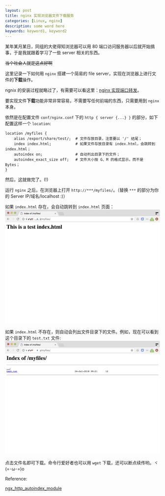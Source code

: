 ```yaml
---
layout: post
title: nginx 实现浏览器文件下载服务
categories: [Linux, nginx]
description: some word here
keywords: keyword1, keyword2
---
```



某年某月某日，同组的大佬得知浏览器可以用 80 端口访问服务器以后就开始搞事，于是我就跟着学习了一些 server 相关的东西。

~~当个社会人就是这点好啊~~

这里记录一下如何用 `nginx` 搭建一个简易的 file server，实现在浏览器上进行文件的**下载**操作。

ngnix 的安装过程就略过了，有需要可以看这里：[nginx 实现端口转发](https://miopas.github.io/2018/07/21/nginx-port80-proxy/)。

要实现文件**下载**功能非常非常容易，不需要写任何前端的东西，只需要用到 `nginx` 本身。

依然是在配置文件 `conf/nginx.conf` 下的 `http { server {...} }` 的部分，如下配置这样一个 `location`:

```
location /myfiles {
    alias /export/share/test/; 	# 文件存放目录，注意要以 '/' 结尾；
    index index.html;  		    # 如果文件存放目录有 index.html，会跳转到 index.html；
    autoindex on;               # 自动列出目录下的文件；
    autoindex_exact_size off;   # 文件大小按 G、M 的格式显示，而不是 Bytes；
}
```

然后，这就做完了。(!)

运行 `nginx` 之后，在浏览器上打开 `http://***/myfiles/`。（替换 `***` 的部分为你的 Server IP/域名/localhost :)）

如果 `index.html` 存在，会自动跳转到 `index.html` 页面：
![pic02](https://github.com/Miopas/miopas.github.io/blob/master/_posts/nginx-file-server-picture-02.jpg)


如果 `index.html` 不存在，则自动会列出文件目录下的文件。例如，现在可以看到这个目录下的 `test.txt` 文件:
![pic01](https://github.com/Miopas/miopas.github.io/blob/master/_posts/nginx-file-server-picture-01.jpg)


点击文件名即可下载。命令行爱好者也可以用 `wget` 下载，还可以断点续传哟。ヾ(=･ω･=)o

Reference:

[ngx_http_autoindex_module](http://nginx.org/en/docs/http/ngx_http_autoindex_module.html#autoindex)
